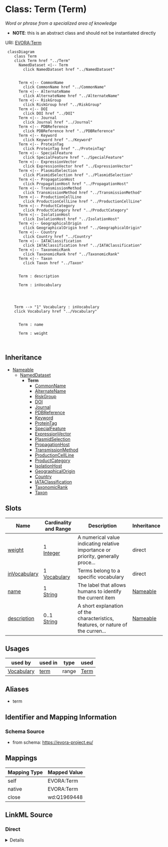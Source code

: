 

# Class: Term (Term)


_Word or phrase from a specialized area of knowledge_




* __NOTE__: this is an abstract class and should not be instantiated directly


URI: [EVORA:Term](https://evora-project.eu/Term)






```mermaid
 classDiagram
    class Term
    click Term href "../Term"
      NamedDataset <|-- Term
        click NamedDataset href "../NamedDataset"
      

      Term <|-- CommonName
        click CommonName href "../CommonName"
      Term <|-- AlternateName
        click AlternateName href "../AlternateName"
      Term <|-- RiskGroup
        click RiskGroup href "../RiskGroup"
      Term <|-- DOI
        click DOI href "../DOI"
      Term <|-- Journal
        click Journal href "../Journal"
      Term <|-- PDBReference
        click PDBReference href "../PDBReference"
      Term <|-- Keyword
        click Keyword href "../Keyword"
      Term <|-- ProteinTag
        click ProteinTag href "../ProteinTag"
      Term <|-- SpecialFeature
        click SpecialFeature href "../SpecialFeature"
      Term <|-- ExpressionVector
        click ExpressionVector href "../ExpressionVector"
      Term <|-- PlasmidSelection
        click PlasmidSelection href "../PlasmidSelection"
      Term <|-- PropagationHost
        click PropagationHost href "../PropagationHost"
      Term <|-- TransmissionMethod
        click TransmissionMethod href "../TransmissionMethod"
      Term <|-- ProductionCellLine
        click ProductionCellLine href "../ProductionCellLine"
      Term <|-- ProductCategory
        click ProductCategory href "../ProductCategory"
      Term <|-- IsolationHost
        click IsolationHost href "../IsolationHost"
      Term <|-- GeographicalOrigin
        click GeographicalOrigin href "../GeographicalOrigin"
      Term <|-- Country
        click Country href "../Country"
      Term <|-- IATAClassification
        click IATAClassification href "../IATAClassification"
      Term <|-- TaxonomicRank
        click TaxonomicRank href "../TaxonomicRank"
      Term <|-- Taxon
        click Taxon href "../Taxon"
      
      
      Term : description
        
      Term : inVocabulary
        
          
    
    
    Term --> "1" Vocabulary : inVocabulary
    click Vocabulary href "../Vocabulary"

        
      Term : name
        
      Term : weight
        
      
```





## Inheritance
* [Nameable](Nameable.md)
    * [NamedDataset](NamedDataset.md)
        * **Term**
            * [CommonName](CommonName.md)
            * [AlternateName](AlternateName.md)
            * [RiskGroup](RiskGroup.md)
            * [DOI](DOI.md)
            * [Journal](Journal.md)
            * [PDBReference](PDBReference.md)
            * [Keyword](Keyword.md)
            * [ProteinTag](ProteinTag.md)
            * [SpecialFeature](SpecialFeature.md)
            * [ExpressionVector](ExpressionVector.md)
            * [PlasmidSelection](PlasmidSelection.md)
            * [PropagationHost](PropagationHost.md)
            * [TransmissionMethod](TransmissionMethod.md)
            * [ProductionCellLine](ProductionCellLine.md)
            * [ProductCategory](ProductCategory.md)
            * [IsolationHost](IsolationHost.md)
            * [GeographicalOrigin](GeographicalOrigin.md)
            * [Country](Country.md)
            * [IATAClassification](IATAClassification.md)
            * [TaxonomicRank](TaxonomicRank.md)
            * [Taxon](Taxon.md)



## Slots

| Name | Cardinality and Range | Description | Inheritance |
| ---  | --- | --- | --- |
| [weight](weight.md) | 1 <br/> [Integer](Integer.md) | A numerical value indicating relative importance or priority, generally proce... | direct |
| [inVocabulary](inVocabulary.md) | 1 <br/> [Vocabulary](Vocabulary.md) | Terms belong to a specific vocabulary | direct |
| [name](name.md) | 1 <br/> [String](String.md) | The label that allows humans to identify the current item | [Nameable](Nameable.md) |
| [description](description.md) | 0..1 <br/> [String](String.md) | A short explanation of the characteristics, features, or nature of the curren... | [Nameable](Nameable.md) |





## Usages

| used by | used in | type | used |
| ---  | --- | --- | --- |
| [Vocabulary](Vocabulary.md) | [term](term.md) | range | [Term](Term.md) |




## Aliases


* term



## Identifier and Mapping Information







### Schema Source


* from schema: https://evora-project.eu/




## Mappings

| Mapping Type | Mapped Value |
| ---  | ---  |
| self | EVORA:Term |
| native | EVORA:Term |
| close | wd:Q1969448 |







## LinkML Source

<!-- TODO: investigate https://stackoverflow.com/questions/37606292/how-to-create-tabbed-code-blocks-in-mkdocs-or-sphinx -->

### Direct

<details>
```yaml
name: Term
description: Word or phrase from a specialized area of knowledge
title: Term
from_schema: https://evora-project.eu/
aliases:
- term
close_mappings:
- wd:Q1969448
is_a: NamedDataset
abstract: true
slots:
- weight
- inVocabulary
slot_usage:
  weight:
    name: weight
    description: A numerical value indicating relative importance or priority, generally
      processed in ascending order. This weight helps prioritize content when organizing
      or processing data. Its value can be negative, with a default set to 0
    title: weight
    close_mappings:
    - adms:status
    ifabsent: int(0)
    range: integer
    required: true
    multivalued: false
  inVocabulary:
    name: inVocabulary
    description: Terms belong to a specific vocabulary
    title: in Vocabulary
    aliases:
    - catalog
    close_mappings:
    - wdp:P972
    range: Vocabulary
    required: true
    multivalued: false

```
</details>

### Induced

<details>
```yaml
name: Term
description: Word or phrase from a specialized area of knowledge
title: Term
from_schema: https://evora-project.eu/
aliases:
- term
close_mappings:
- wd:Q1969448
is_a: NamedDataset
abstract: true
slot_usage:
  weight:
    name: weight
    description: A numerical value indicating relative importance or priority, generally
      processed in ascending order. This weight helps prioritize content when organizing
      or processing data. Its value can be negative, with a default set to 0
    title: weight
    close_mappings:
    - adms:status
    ifabsent: int(0)
    range: integer
    required: true
    multivalued: false
  inVocabulary:
    name: inVocabulary
    description: Terms belong to a specific vocabulary
    title: in Vocabulary
    aliases:
    - catalog
    close_mappings:
    - wdp:P972
    range: Vocabulary
    required: true
    multivalued: false
attributes:
  weight:
    name: weight
    description: A numerical value indicating relative importance or priority, generally
      processed in ascending order. This weight helps prioritize content when organizing
      or processing data. Its value can be negative, with a default set to 0
    title: weight
    from_schema: https://evora-project.eu/
    close_mappings:
    - adms:status
    rank: 1000
    ifabsent: int(0)
    alias: weight
    owner: Term
    domain_of:
    - DataProvider
    - Term
    range: integer
    required: true
    multivalued: false
  inVocabulary:
    name: inVocabulary
    description: Terms belong to a specific vocabulary
    title: in Vocabulary
    from_schema: https://evora-project.eu/
    aliases:
    - catalog
    close_mappings:
    - wdp:P972
    rank: 1000
    alias: inVocabulary
    owner: Term
    domain_of:
    - Term
    range: Vocabulary
    required: true
    multivalued: false
  name:
    name: name
    description: The label that allows humans to identify the current item
    title: name
    comments:
    - 'The title of the item should be as short and descriptive as possible. E.g.
      for virus products it should basically be based on the following Pattern:

      "Virus name", "virus host type", "collection year", "country of collection"
      ex "suspected epidemiological origin", "genotype", "strain", "variant name or
      specific feature"'
    from_schema: https://evora-project.eu/
    exact_mappings:
    - dct:title
    close_mappings:
    - rdfs:label
    rank: 1000
    alias: name
    owner: Term
    domain_of:
    - Nameable
    range: string
    required: true
    multivalued: false
  description:
    name: description
    description: A short explanation of the characteristics, features, or nature of
      the current item
    title: description
    comments:
    - 'Describe this item in few lines. This description will serve as a summary to
      present the item.

      '
    from_schema: https://evora-project.eu/
    exact_mappings:
    - dct:description
    rank: 1000
    alias: description
    owner: Term
    domain_of:
    - Nameable
    range: string
    required: false
    multivalued: false

```
</details>